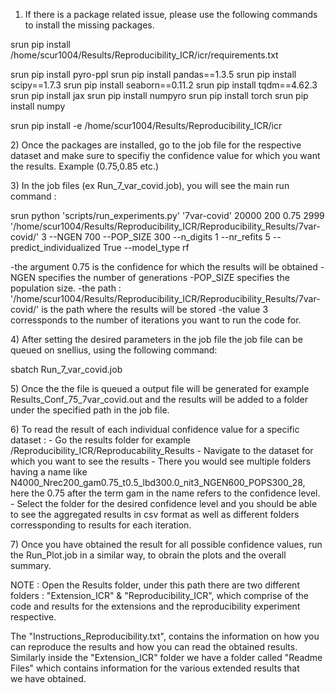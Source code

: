  1) If there is a package related issue, please use the following
commands to install the missing packages.

srun pip install
/home/scur1004/Results/Reproducibility_ICR/icr/requirements.txt

srun pip install pyro-ppl srun pip install pandas==1.3.5 srun pip
install scipy==1.7.3 srun pip install seaborn==0.11.2 srun pip install
tqdm==4.62.3 srun pip install jax srun pip install numpyro srun pip
install torch srun pip install numpy

srun pip install -e /home/scur1004/Results/Reproducibility_ICR/icr

2\) Once the packages are installed, go to the job file for the
respective dataset and make sure to specifiy the confidence value for
which you want the results. Example (0.75,0.85 etc.)

3\) In the job files (ex Run_7\_var_covid.job), you will see the main
run command :

srun python \'scripts/run_experiments.py\' \'7var-covid\' 20000 200 0.75
2999
\'/home/scur1004/Results/Reproducibility_ICR/Reproducibility_Results/7var-covid/\'
3 \--NGEN 700 \--POP_SIZE 300 \--n_digits 1 \--nr_refits 5
\--predict_individualized True \--model_type rf

-the argument 0.75 is the confidence for which the results will be
obtained -NGEN specifies the number of generations -POP_SIZE specifies
the population size. -the path :
\'/home/scur1004/Results/Reproducibility_ICR/Reproducibility_Results/7var-covid/\'
is the path where the results will be stored -the value 3 corressponds
to the number of iterations you want to run the code for.

4\) After setting the desired parameters in the job file the job file
can be queued on snellius, using the following command:

sbatch Run_7\_var_covid.job

5\) Once the the file is queued a output file will be generated for
example Results_Conf_75_7var_covid.out and the results will be added to
a folder under the specified path in the job file.

6\) To read the result of each individual confidence value for a
specific dataset :  - Go the results folder for example
/Reproducibility_ICR/Reproducability_Results  - Navigate to the dataset
for which you want to see the results  - There you would see multiple
folders having a name like
N4000_Nrec200_gam0.75_t0.5_lbd300.0_nit3_NGEN600_POPS300_28, here the
0.75 after the term gam in the name refers to the confidence level.  -
Select the folder for the desired confidence level and you should be
able to see the aggregated results in csv format as well as different
folders corressponding to results for each iteration.

7\) Once you have obtained the result for all possible confidence
values, run the Run_Plot.job in a similar way, to obrain the plots and
the overall summary.


NOTE :
Open the Results folder,  under this path there are two different folders : "Extension_ICR" & "Reproducibility_ICR", which comprise of the code and results for the extensions and the reproducibility experiment respective.

The "Instructions_Reproducibility.txt", contains the information on how you can reproduce the results and how you can read the obtained results. Similarly inside the "Extension_ICR"  folder we have a folder called "Readme Files" which contains information for the various extended results that we have obtained.
